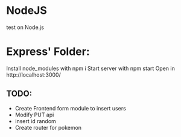 # NodeJS
test on Node.js

# Express' Folder:
Install node_modules with npm i
Start server with npm start
Open in http://localhost:3000/

## TODO:
- Create Frontend form module to insert users
- Modify PUT api
- insert id random
- Create router for pokemon